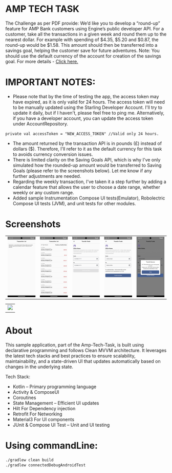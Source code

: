 # AMP TECH TASK 
The Challenge as per PDF provide:
We’d like you to develop a “round-up” feature for AMP Bank customers using Engine’s public developer API.
For a customer, take all the transactions in a given week and round them up to the nearest dollar. For example
with spending of $4.35, $5.20 and $0.87, the round-up would be $1.58. This amount should then be transferred
into a savings goal, helping the customer save for future adventures.
Note: You should use the default currency of the account for creation of the savings goal. For more details - [Click here.](https://github.com/ravimhzn/amp-tech-task/blob/main/question/amp_tech_task.pdf)

# IMPORTANT NOTES:
- Please note that by the time of testing the app, the access token may have expired, as it is only valid for 24 hours. The access token will need to be manually updated using the Starling Developer Account. I'll try to update it daily, but if I haven't, please feel free to ping me. Alternatively, if you have a developer account, you can update the access token under AccountRepository.
```aidl
private val accessToken = "NEW_ACCESS_TOKEN" //Valid only 24 hours.
```
- The amount returned by the transaction API is in pounds (£) instead of dollars ($). Therefore, I'll refer to it as the default currency for this task to avoids currency conversion issues.
- There is limited clarity on the Saving Goals API, which is why I've only simulated how the rounded-up amount would be transferred to Saving Goals (please refer to the screenshots below). Let me know if any further adjustments are needed.
- Regarding the weekly transaction, I've taken it a step further by adding a calendar feature that allows the user to choose a date range, whether weekly or any custom range.
- Added sample Instrumentation Compose UI tests(Emulator), Robolectric Compose UI tests (JVM), and unit tests for other modules.

# Screenshots
<table style="width:100%">
  <tr>
    <td><img src="https://github.com/ravimhzn/amp-tech-task/blob/main/images/homepage_error.png" width="250"></td>
    <td><img src="https://github.com/ravimhzn/amp-tech-task/blob/main/images/homepage.png" width="250"></td>
    <td><img src="https://github.com/ravimhzn/amp-tech-task/blob/main/images/select_dates.png" width="250"></td>
    <td><img src="https://github.com/ravimhzn/amp-tech-task/blob/main/images/dates_selected.png" width="250"></td>
    <td><img src="https://github.com/ravimhzn/amp-tech-task/blob/main/images/transfer_success.png" width="250"></td>
  </tr>
</table>
<table style="width:100%">
 <td><img src="https://github.com/ravimhzn/amp-tech-task/blob/main/images/amp_tech.gif" width="250"></td>
</table>


# About
This sample application, part of the Amp-Tech-Task, is built using declarative programming and follows Clean MVVM architecture. It leverages the latest tech stacks and best practices to ensure scalability, maintainability, and a state-driven UI that updates automatically based on changes in the underlying state.

Tech Stack:
- Kotlin – Primary programming language
- Activity & ComposeUI
- Coroutines
- State Management – Efficient UI updates
- Hilt For Dependency injection
- Retrofit For Networking
- Material3 For UI components
- JUnit & Compose UI Test – Unit and UI testing

# Using commandLine:
```aidl
./gradlew clean build
./gradlew connectedDebugAndroidTest
```
